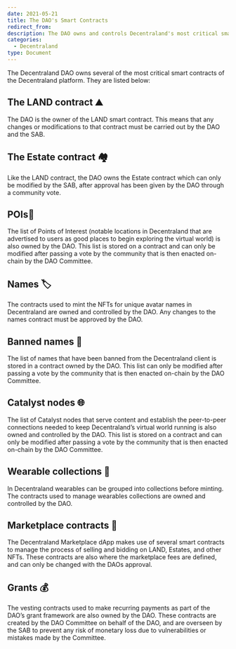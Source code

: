 ```yaml
---
date: 2021-05-21
title: The DAO's Smart Contracts
redirect_from:
description: The DAO owns and controls Decentraland's most critical smart contracts.
categories:
  - Decentraland
type: Document
---
```


The Decentraland DAO owns several of the most critical smart contracts of the Decentraland platform. They are listed below:

## The LAND contract ⛰️
The DAO is the owner of the LAND smart contract. This means that any changes or modifications to that contract must be carried out by the DAO and the SAB.

## The Estate contract 🏘️
Like the LAND contract, the DAO owns the Estate contract which can only be modified by the SAB, after approval has been given by the DAO through a community vote.

## POIs📍
The list of Points of Interest (notable locations in Decentraland that are advertised to users as good places to begin exploring the virtual world) is also owned by the DAO. This list is stored on a contract and can only be modified after passing a vote by the community that is then enacted on-chain by the DAO Committee.

## Names 🏷️
The contracts used to mint the NFTs for unique avatar names in Decentraland are owned and controlled by the DAO. Any changes to the names contract must be approved by the DAO.

## Banned names 🚫
The list of names that have been banned from the Decentraland client is stored in a contract owned by the DAO. This list can only be modified after passing a vote by the community that is then enacted on-chain by the DAO Committee.

## Catalyst nodes 🌐
The list of Catalyst nodes that serve content and establish the peer-to-peer connections needed to keep Decentraland’s virtual world running is also owned and controlled by the DAO. This list is stored on a contract and can only be modified after passing a vote by the community that is then enacted on-chain by the DAO Committee.

## Wearable collections 👕
In Decentraland wearables can be grouped into collections before minting. The contracts used to manage wearables collections are owned and controlled by the DAO.

## Marketplace contracts 🛒
The Decentraland Marketplace dApp makes use of several smart contracts to manage the process of selling and bidding on LAND, Estates, and other NFTs. These contracts are also where the marketplace fees are defined, and can only be changed with the DAOs approval.

## Grants 💰
The vesting contracts used to make recurring payments as part of the DAO’s grant framework are also owned by the DAO. These contracts are created by the DAO Committee on behalf of the DAO, and are overseen by the SAB to prevent any risk of monetary loss due to vulnerabilities or mistakes made by the Committee.